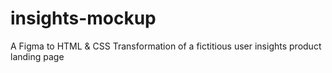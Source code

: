 # insights-mockup
A Figma to HTML &amp; CSS Transformation of a fictitious user insights product landing page
